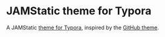 # JAMStatic theme for Typora

A JAMStatic [theme for Typora](https://theme.typora.io/doc/Install-Theme/), inspired by the [GitHub theme](https://theme.typora.io/theme/Github/).
